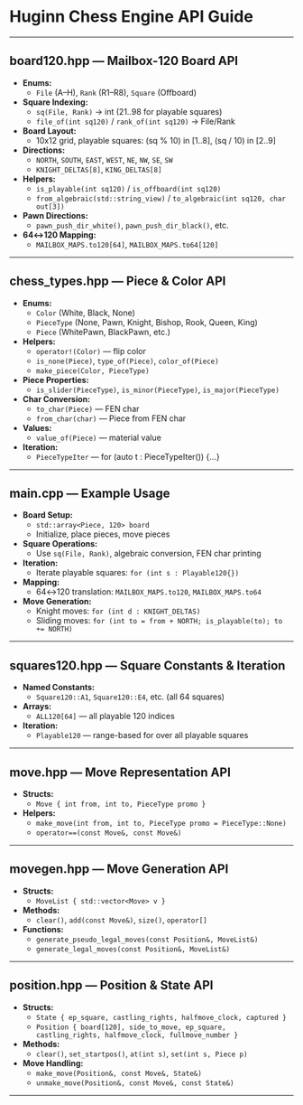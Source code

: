 # Huginn Chess Engine API Guide

---

## board120.hpp — Mailbox-120 Board API

- **Enums:**  
  - `File` (A–H), `Rank` (R1–R8), `Square` (Offboard)
- **Square Indexing:**  
  - `sq(File, Rank)` → int (21..98 for playable squares)
  - `file_of(int sq120)` / `rank_of(int sq120)` → File/Rank
- **Board Layout:**  
  - 10x12 grid, playable squares: (sq % 10) in [1..8], (sq / 10) in [2..9]
- **Directions:**  
  - `NORTH`, `SOUTH`, `EAST`, `WEST`, `NE`, `NW`, `SE`, `SW`
  - `KNIGHT_DELTAS[8]`, `KING_DELTAS[8]`
- **Helpers:**  
  - `is_playable(int sq120)` / `is_offboard(int sq120)`
  - `from_algebraic(std::string_view)` / `to_algebraic(int sq120, char out[3])`
- **Pawn Directions:**  
  - `pawn_push_dir_white()`, `pawn_push_dir_black()`, etc.
- **64↔120 Mapping:**  
  - `MAILBOX_MAPS.to120[64]`, `MAILBOX_MAPS.to64[120]`

---

## chess_types.hpp — Piece & Color API

- **Enums:**  
  - `Color` (White, Black, None)
  - `PieceType` (None, Pawn, Knight, Bishop, Rook, Queen, King)
  - `Piece` (WhitePawn, BlackPawn, etc.)
- **Helpers:**  
  - `operator!(Color)` — flip color
  - `is_none(Piece)`, `type_of(Piece)`, `color_of(Piece)`
  - `make_piece(Color, PieceType)`
- **Piece Properties:**  
  - `is_slider(PieceType)`, `is_minor(PieceType)`, `is_major(PieceType)`
- **Char Conversion:**  
  - `to_char(Piece)` — FEN char
  - `from_char(char)` — Piece from FEN char
- **Values:**  
  - `value_of(Piece)` — material value
- **Iteration:**  
  - `PieceTypeIter` — for (auto t : PieceTypeIter()) {...}

---

## main.cpp — Example Usage

- **Board Setup:**  
  - `std::array<Piece, 120> board`
  - Initialize, place pieces, move pieces
- **Square Operations:**  
  - Use `sq(File, Rank)`, algebraic conversion, FEN char printing
- **Iteration:**  
  - Iterate playable squares: `for (int s : Playable120{})`
- **Mapping:**  
  - 64↔120 translation: `MAILBOX_MAPS.to120`, `MAILBOX_MAPS.to64`
- **Move Generation:**  
  - Knight moves: `for (int d : KNIGHT_DELTAS)`
  - Sliding moves: `for (int to = from + NORTH; is_playable(to); to += NORTH)`

---

## squares120.hpp — Square Constants & Iteration

- **Named Constants:**  
  - `Square120::A1`, `Square120::E4`, etc. (all 64 squares)
- **Arrays:**  
  - `ALL120[64]` — all playable 120 indices
- **Iteration:**  
  - `Playable120` — range-based for over all playable squares

---

## move.hpp — Move Representation API

- **Structs:**
  - `Move { int from, int to, PieceType promo }`
- **Helpers:**
  - `make_move(int from, int to, PieceType promo = PieceType::None)`
  - `operator==(const Move&, const Move&)`

---

## movegen.hpp — Move Generation API

- **Structs:**
  - `MoveList { std::vector<Move> v }`
- **Methods:**
  - `clear()`, `add(const Move&)`, `size()`, `operator[]`
- **Functions:**
  - `generate_pseudo_legal_moves(const Position&, MoveList&)`
  - `generate_legal_moves(const Position&, MoveList&)`

---

## position.hpp — Position & State API

- **Structs:**
  - `State { ep_square, castling_rights, halfmove_clock, captured }`
  - `Position { board[120], side_to_move, ep_square, castling_rights, halfmove_clock, fullmove_number }`
- **Methods:**
  - `clear()`, `set_startpos()`, `at(int s)`, `set(int s, Piece p)`
- **Move Handling:**
  - `make_move(Position&, const Move&, State&)`
  - `unmake_move(Position&, const Move&, const State&)`

---
